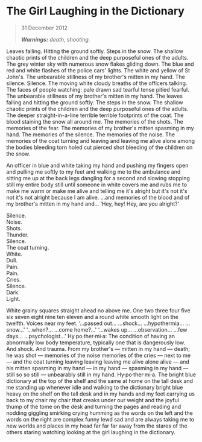 # The Girl Laughing in the Dictionary

> 31 December 2012
>
> _**Warnings:** death, shooting._

Leaves falling. Hitting the ground softly. Steps in the snow. The shallow chaotic prints of the children and the deep purposeful ones of the adults. The grey winter sky with numerous snow flakes gliding down. The blue and red and white flashes of the police cars' lights. The white and yellow of St John's. The unbearable stillness of my brother's mitten in my hand. The silence. Silence. The moving white cloudy breaths of the officers talking. The faces of people watching: pale drawn sad tearful tense pitied fearful. The unbearable stillness of my brother's mitten in my hand. The leaves falling and hitting the ground softly. The steps in the snow. The shallow chaotic prints of the children and the deep purposeful ones of the adults. The deeper straight-in-a-line terrible terrible footprints of the coat. The blood staining the snow all around me. The memories of the shots. The memories of the fear. The memories of my brother's mitten spasming in my hand. The memories of the silence. The memories of the noise. The memories of the coat turning and leaving and leaving me alive alone among the bodies bleeding torn holed cut pierced shot bleeding of the children on the snow.


An officer in blue and white taking my hand and pushing my fingers open and pulling me softly to my feet and walking me to the ambulance and sitting me up at the back legs dangling for a second and slowing stopping still my entire body still until someone in white covers me and rubs me to make me warm or make me alive and telling me it's alright but it's not it's not it's not alright because I am alive. …and memories of the blood and of my brother's mitten in my hand and… ‘Hey, hey! Hey, are you alright?'


Silence.  
Noise.  
Shots.  
Thunder.  
Silence.  
The coat turning.  
White.  
Dull.  
Pain.  
Pain.  
Cries.  
Silence.  
Dark.  
Light.


White grainy squares straight ahead no above me. One two three four five six seven eight nine ten eleven and a round white smooth light on the twelfth. Voices near my feet. ‘…passed out… …shock… …hypothermia… …snow…' ‘…when?… …come home?…' ‘…wakes up… …observation… …few days… …psychologist…' Hy·po·ther·mi·a: The condition of having an abnormally low body temperature, typically one that is dangerously low. And shock. And trauma. From my brother's — mitten in my hand — death; he was shot — memories of the noise memories of the cries — next to me — and the coat turning leaving leaving leaving me alive alone alive — and his mitten spasming in my hand — in my hand — spasming in my hand — still so so still — unbearably still in my hand. Hy·po·ther·mi·a. The bright blue dictionary at the top of the shelf and the same at home on the tall desk and me standing up whenever idle and walking to the dictionary bright blue heavy on the shelf on the tall desk and in my hands and my feet carrying us back to my chair my chair that creaks under our weight and the joyful thump of the tome on the desk and turning the pages and reading and nodding giggling smirking crying humming as the words on the left and the words on the right are complex funny lewd sad and are always taking me to new worlds and places in my head far far far away from the stares of the others staring watching looking at the girl laughing in the dictionary.
